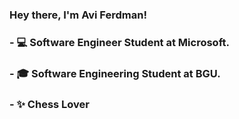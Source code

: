 ### Hey there, I'm Avi Ferdman!

### - :computer: Software Engineer Student at Microsoft.
### - :mortar_board: Software Engineering Student at BGU.
### - :sparkles: Chess Lover
